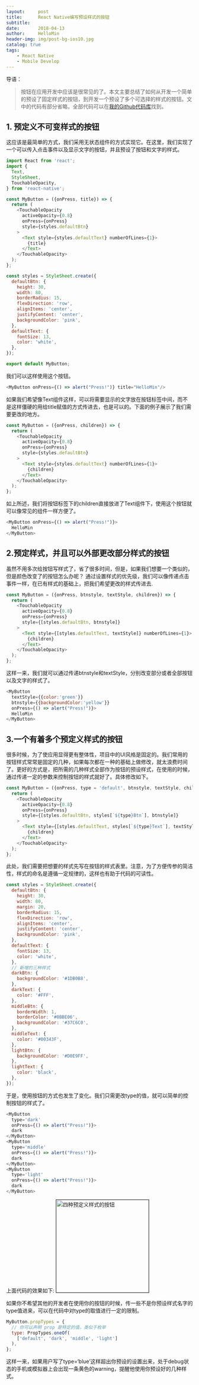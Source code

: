 ```yaml
---
layout:     post
title:      React Native编写预设样式的按钮
subtitle:   
date:       2018-04-13
author:     HelloMin
header-img: img/post-bg-ios10.jpg
catalog: true
tags:
    - React Native
    - Mobile Develop
---
```


导语：
  > 按钮在应用开发中应该是很常见的了。本文主要总结了如何从开发一个简单的预设了固定样式的按钮，到开发一个预设了多个可选择的样式的按钮。文中的代码有部分省略，全部代码可以在[我的Github代码库](https://github.com/HelloMin/ReactNativeDemoLib)找到。


## 1. 预定义不可变样式的按钮

这应该是最简单的方式，我们采用无状态组件的方式实现它。在这里，我们实现了一个可以传入点击事件以及显示文字的按钮，并且预设了按钮和文字的样式。

```js
import React from 'react';
import {
  Text,
  StyleSheet,
  TouchableOpacity,
} from 'react-native';

const MyButton = ({onPress, title}) => {
  return (
    <TouchableOpacity
      activeOpacity={0.8}
      onPress={onPress}
      style={styles.defaultBtn}
    >
      <Text style={styles.defaultText} numberOfLines={1}>
        {title}
      </Text>
    </TouchableOpacity>
  );
};

const styles = StyleSheet.create({
  defaultBtn: {
    height: 30,
    width: 80,
    borderRadius: 15,
    flexDirection: 'row',
    alignItems: 'center',
    justifyContent: 'center',
    backgroundColor: 'pink',
  },
  defaultText: {
    fontSize: 13,
    color: 'white',
  },
});

export default MyButton;
```
我们可以这样使用这个按钮。

```js
<MyButton onPress={() => alert("Press!")} title="HelloMin"/>
```
如果我们希望像Text组件这样，可以将需要显示的文字放在按钮标签中间，而不是这样僵硬的用给title赋值的方式传进去，也是可以的。下面的例子展示了我们需要更改的地方。

```js
const MyButton = ({onPress, children}) => {
  return (
    <TouchableOpacity
      activeOpacity={0.8}
      onPress={onPress}
      style={styles.defaultBtn}
    >
      <Text style={styles.defaultText} numberOfLines={1}>
        {children}
      </Text>
    </TouchableOpacity>
  );
};
```
如上所述，我们将按钮标签下的children直接放进了Text组件下，使用这个按钮就可以像常见的组件一样方便了。

```js
<MyButton onPress={() => alert("Press!")}>
  HelloMin
</MyButton>
```
## 2.预定样式，并且可以外部更改部分样式的按钮
虽然不用多次给按钮写样式了，省了很多时间，但是，如果我们想要一个类似的，但是颜色改变了的按钮怎么办呢？
通过设置样式的优先级，我们可以像传递点击事件一样，在已有样式的基础上，把我们希望更改的样式传进去.

```js
const MyButton = ({onPress, btnstyle, textStyle, children}) => {
  return (
    <TouchableOpacity
      activeOpacity={0.8}
      onPress={onPress}
      style={[styles.defaultBtn, btnstyle]}
    >
      <Text style={[styles.defaultText, textStyle]} numberOfLines={1}>
        {children}
      </Text>
    </TouchableOpacity>
  );
};
```
这样一来，我们就可以通过传递btnstyle和textStyle，分别改变部分或者全部按钮以及文字的样式了。

```js
<MyButton
  textStyle={{color:'green'}}
  btnstyle={{backgroundColor:'yellow'}}
  onPress={() => alert("Press!")}>
  HelloMin
</MyButton>
```
## 3.一个有着多个预定义样式的按钮
很多时候，为了使应用显得更有整体性，项目中的UI风格是固定的。我们常用的按钮样式常常是固定的几种，如果每次都在一种的基础上做修改，就太浪费时间了。更好的方式是，把所需的几种样式全部作为按钮的预设样式，在使用的时候，通过传递一定的参数来控制按钮的样式就好了。具体修改如下。

```js
const MyButton = ({onPress, type = 'default', btnstyle, textStyle, children}) => {
  return (
    <TouchableOpacity
      activeOpacity={0.8}
      onPress={onPress}
      style={[styles.defaultBtn, styles[`${type}Btn`], btnstyle]}
    >
      <Text style={[styles.defaultText, styles[`${type}Text`], textStyle]} numberOfLines={1}>
        {children}
      </Text>
    </TouchableOpacity>
  );
};
```

此处，我们需要把想要的样式先写在按钮的样式表里。注意，为了方便传参的简洁性，样式的命名是遵循一定规律的，这样也有助于代码的可读性。
```js
const styles = StyleSheet.create({
  defaultBtn: {
    height: 30,
    width: 80,
    margin: 20,
    borderRadius: 15,
    flexDirection: 'row',
    alignItems: 'center',
    justifyContent: 'center',
    backgroundColor: 'pink',
  },
  defaultText: {
    fontSize: 13,
    color: 'white',
  },
  // 新增的三种样式
  darkBtn: {
    backgroundColor: '#1DB0B8',
  },
  darkText: {
    color: '#FFF',
  },
  middleBtn: {
    borderWidth: 1,
    borderColor: '#0BBE06',
    backgroundColor: '#37C6C0',
  },
  middleText: {
    color: '#00343F',
  },
  lightBtn: {
    backgroundColor: '#D0E9FF',
  },
  lightText: {
    color: 'black',
  },
});
```
于是，使用按钮的方式也发生了变化。我们只需更改type的值，就可以简单的控制按钮的样式了。

```js
<MyButton
  type='dark'
  onPress={() => alert("Press!")}>
  dark
</MyButton>
<MyButton
  type='middle'
  onPress={() => alert("Press!")}>
  dark
</MyButton>
<MyButton
  type='light'
  onPress={() => alert("Press!")}>
  dark
</MyButton>
```
上面代码的效果如下:
<img src="/img/post_img/default-type-button.png" alt="四种预定义样式的按钮" width="250px" border="1"/>

如果你不希望其他的开发者在使用你的按钮的时候，传一些不是你预设样式名字的type值进来，可以在代码中对type的取值进行一定的限制。

```js
MyButton.propTypes = {
  // 你可以声明 prop 是特定的值，类似于枚举
  type: PropTypes.oneOf(
    ['default', 'dark', 'middle', 'light']
  ),
};
```
这样一来，如果用户写了type=‘blue’这样超出你预设的设置出来，处于debug状态的手机或模拟器上会出现一条黄色的warning，提醒他使用你预设好的几种样式。

